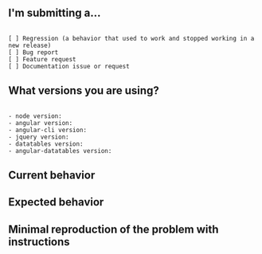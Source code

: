 <!--
Before you write your question, please take some extra time to write a good title that is short yet descriptive.

PLEASE HELP US PROCESS GITHUB ISSUES FASTER BY PROVIDING THE FOLLOWING INFORMATION.

ISSUES MISSING IMPORTANT INFORMATION MAY BE CLOSED WITHOUT INVESTIGATION.
-->

## I'm submitting a...

<!-- Check one of the following options with "x" -->
<pre><code>
[ ] Regression (a behavior that used to work and stopped working in a new release)
[ ] Bug report  <!-- Please search GitHub for a similar issue or PR before submitting -->
[ ] Feature request
[ ] Documentation issue or request
</code></pre>

## What versions you are using?

<pre><code>
- node version:
- angular version:
- angular-cli version:
- jquery version:
- datatables version:
- angular-datatables version:
</code></pre>

## Current behavior

<!-- Describe how the issue manifests. -->

## Expected behavior

<!-- Describe what the desired behavior would be. -->

## Minimal reproduction of the problem with instructions

<!--
For bug reports please provide the *STEPS TO REPRODUCE* and if possible a *MINIMAL DEMO* of the problem via
https://plnkr.co or similar (you can use this template as a starting point: http://plnkr.co/edit/FUm69kMAmmSXnlvWxL4f).
Write your example code using [Markdown](https://help.github.com/articles/github-flavored-markdown) syntax. Really, it's not difficult...

Forgive me for being blunt, but if you can't follow this simple issue template (especially the code), don't expect me to help you efficiently!!!
-->
